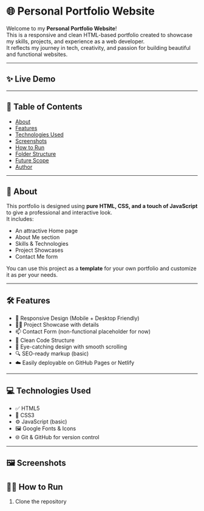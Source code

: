# 🌐 Personal Portfolio Website

Welcome to my **Personal Portfolio Website**!  
This is a responsive and clean HTML-based portfolio created to showcase my skills, projects, and experience as a web developer.  
It reflects my journey in tech, creativity, and passion for building beautiful and functional websites.

---

## ✨ Live Demo




---

## 📌 Table of Contents

- [About](#about)
- [Features](#features)
- [Technologies Used](#technologies-used)
- [Screenshots](#screenshots)
- [How to Run](#how-to-run)
- [Folder Structure](#folder-structure)
- [Future Scope](#future-scope)
- [Author](#author)

---

## 📖 About

This portfolio is designed using **pure HTML, CSS, and a touch of JavaScript** to give a professional and interactive look.  
It includes:
- An attractive Home page
- About Me section
- Skills & Technologies
- Project Showcases
- Contact Me form

You can use this project as a **template** for your own portfolio and customize it as per your needs.

---

## 🛠️ Features

- 🌟 Responsive Design (Mobile + Desktop Friendly)
- 🧑‍💻 Project Showcase with details
- 📫 Contact Form (non-functional placeholder for now)
- 📁 Clean Code Structure
- 🎨 Eye-catching design with smooth scrolling
- 🔍 SEO-ready markup (basic)
- ☁️ Easily deployable on GitHub Pages or Netlify

---

## 💻 Technologies Used

- ✅ HTML5  
- 🎨 CSS3  
- ⚙️ JavaScript (basic)  
- 🖼️ Google Fonts & Icons  
- 🌐 Git & GitHub for version control  

---

## 🖼️ Screenshots


## 🧑‍🏫 How to Run

1. Clone the repository  
```bash
